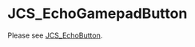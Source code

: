 # JCS_EchoGamepadButton

Please see [JCS_EchoButton](https://jcs090218.github.io/JCSUnity/ScriptReference/index.html?page=UI_sl_Button_sl_System_sl_JCS_EchoButton).
